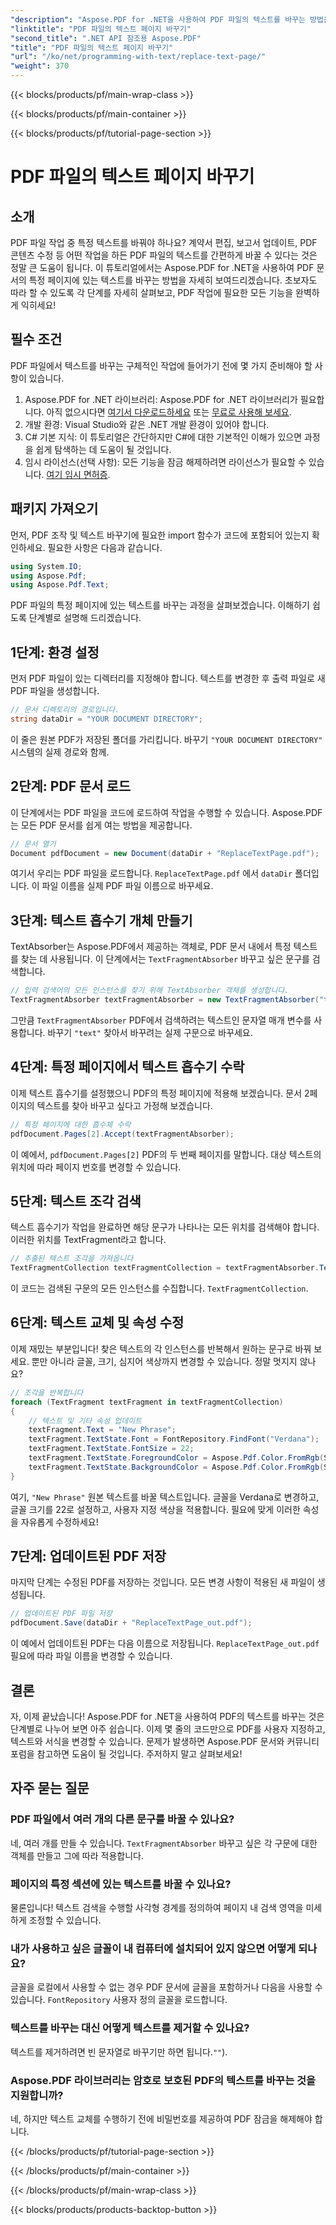 ```yaml
---
"description": "Aspose.PDF for .NET을 사용하여 PDF 파일의 텍스트를 바꾸는 방법을 단계별 가이드를 통해 알아보세요. 글꼴, 색상 및 텍스트 속성을 손쉽게 사용자 지정할 수 있습니다."
"linktitle": "PDF 파일의 텍스트 페이지 바꾸기"
"second_title": ".NET API 참조용 Aspose.PDF"
"title": "PDF 파일의 텍스트 페이지 바꾸기"
"url": "/ko/net/programming-with-text/replace-text-page/"
"weight": 370
---
```


{{< blocks/products/pf/main-wrap-class >}}

{{< blocks/products/pf/main-container >}}

{{< blocks/products/pf/tutorial-page-section >}}

# PDF 파일의 텍스트 페이지 바꾸기

## 소개

PDF 파일 작업 중 특정 텍스트를 바꿔야 하나요? 계약서 편집, 보고서 업데이트, PDF 콘텐츠 수정 등 어떤 작업을 하든 PDF 파일의 텍스트를 간편하게 바꿀 수 있다는 것은 정말 큰 도움이 됩니다. 이 튜토리얼에서는 Aspose.PDF for .NET을 사용하여 PDF 문서의 특정 페이지에 있는 텍스트를 바꾸는 방법을 자세히 보여드리겠습니다. 초보자도 따라 할 수 있도록 각 단계를 자세히 살펴보고, PDF 작업에 필요한 모든 기능을 완벽하게 익히세요!

## 필수 조건

PDF 파일에서 텍스트를 바꾸는 구체적인 작업에 들어가기 전에 몇 가지 준비해야 할 사항이 있습니다.

1. Aspose.PDF for .NET 라이브러리: Aspose.PDF for .NET 라이브러리가 필요합니다. 아직 없으시다면 [여기서 다운로드하세요](https://releases.aspose.com/pdf/net/) 또는 [무료로 사용해 보세요](https://releases.aspose.com/).
2. 개발 환경: Visual Studio와 같은 .NET 개발 환경이 있어야 합니다.
3. C# 기본 지식: 이 튜토리얼은 간단하지만 C#에 대한 기본적인 이해가 있으면 과정을 쉽게 탐색하는 데 도움이 될 것입니다.
4. 임시 라이선스(선택 사항): 모든 기능을 잠금 해제하려면 라이선스가 필요할 수 있습니다. [여기 임시 면허증](https://purchase.aspose.com/temporary-license/).

## 패키지 가져오기

먼저, PDF 조작 및 텍스트 바꾸기에 필요한 import 함수가 코드에 포함되어 있는지 확인하세요. 필요한 사항은 다음과 같습니다.

```csharp
using System.IO;
using Aspose.Pdf;
using Aspose.Pdf.Text;
```

PDF 파일의 특정 페이지에 있는 텍스트를 바꾸는 과정을 살펴보겠습니다. 이해하기 쉽도록 단계별로 설명해 드리겠습니다.

## 1단계: 환경 설정

먼저 PDF 파일이 있는 디렉터리를 지정해야 합니다. 텍스트를 변경한 후 출력 파일로 새 PDF 파일을 생성합니다.

```csharp
// 문서 디렉토리의 경로입니다.
string dataDir = "YOUR DOCUMENT DIRECTORY";
```

이 줄은 원본 PDF가 저장된 폴더를 가리킵니다. 바꾸기 `"YOUR DOCUMENT DIRECTORY"` 시스템의 실제 경로와 함께.

## 2단계: PDF 문서 로드

이 단계에서는 PDF 파일을 코드에 로드하여 작업을 수행할 수 있습니다. Aspose.PDF는 모든 PDF 문서를 쉽게 여는 방법을 제공합니다.

```csharp
// 문서 열기
Document pdfDocument = new Document(dataDir + "ReplaceTextPage.pdf");
```

여기서 우리는 PDF 파일을 로드합니다. `ReplaceTextPage.pdf` 에서 `dataDir` 폴더입니다. 이 파일 이름을 실제 PDF 파일 이름으로 바꾸세요.

## 3단계: 텍스트 흡수기 개체 만들기

TextAbsorber는 Aspose.PDF에서 제공하는 객체로, PDF 문서 내에서 특정 텍스트를 찾는 데 사용됩니다. 이 단계에서는 `TextFragmentAbsorber` 바꾸고 싶은 문구를 검색합니다.

```csharp
// 입력 검색어의 모든 인스턴스를 찾기 위해 TextAbsorber 객체를 생성합니다.
TextFragmentAbsorber textFragmentAbsorber = new TextFragmentAbsorber("text");
```

그만큼 `TextFragmentAbsorber` PDF에서 검색하려는 텍스트인 문자열 매개 변수를 사용합니다. 바꾸기 `"text"` 찾아서 바꾸려는 실제 구문으로 바꾸세요.

## 4단계: 특정 페이지에서 텍스트 흡수기 수락

이제 텍스트 흡수기를 설정했으니 PDF의 특정 페이지에 적용해 보겠습니다. 문서 2페이지의 텍스트를 찾아 바꾸고 싶다고 가정해 보겠습니다.

```csharp
// 특정 페이지에 대한 흡수체 수락
pdfDocument.Pages[2].Accept(textFragmentAbsorber);
```

이 예에서, `pdfDocument.Pages[2]` PDF의 두 번째 페이지를 말합니다. 대상 텍스트의 위치에 따라 페이지 번호를 변경할 수 있습니다.

## 5단계: 텍스트 조각 검색

텍스트 흡수기가 작업을 완료하면 해당 문구가 나타나는 모든 위치를 검색해야 합니다. 이러한 위치를 TextFragment라고 합니다.

```csharp
// 추출된 텍스트 조각을 가져옵니다
TextFragmentCollection textFragmentCollection = textFragmentAbsorber.TextFragments;
```

이 코드는 검색된 구문의 모든 인스턴스를 수집합니다. `TextFragmentCollection`.

## 6단계: 텍스트 교체 및 속성 수정

이제 재밌는 부분입니다! 찾은 텍스트의 각 인스턴스를 반복해서 원하는 문구로 바꿔 보세요. 뿐만 아니라 글꼴, 크기, 심지어 색상까지 변경할 수 있습니다. 정말 멋지지 않나요?

```csharp
// 조각을 반복합니다
foreach (TextFragment textFragment in textFragmentCollection)
{
    // 텍스트 및 기타 속성 업데이트
    textFragment.Text = "New Phrase";
    textFragment.TextState.Font = FontRepository.FindFont("Verdana");
    textFragment.TextState.FontSize = 22;
    textFragment.TextState.ForegroundColor = Aspose.Pdf.Color.FromRgb(System.Drawing.Color.Blue);
    textFragment.TextState.BackgroundColor = Aspose.Pdf.Color.FromRgb(System.Drawing.Color.Green);
}
```

여기, `"New Phrase"` 원본 텍스트를 바꿀 텍스트입니다. 글꼴을 Verdana로 변경하고, 글꼴 크기를 22로 설정하고, 사용자 지정 색상을 적용합니다. 필요에 맞게 이러한 속성을 자유롭게 수정하세요!

## 7단계: 업데이트된 PDF 저장

마지막 단계는 수정된 PDF를 저장하는 것입니다. 모든 변경 사항이 적용된 새 파일이 생성됩니다.

```csharp
// 업데이트된 PDF 파일 저장
pdfDocument.Save(dataDir + "ReplaceTextPage_out.pdf");
```

이 예에서 업데이트된 PDF는 다음 이름으로 저장됩니다. `ReplaceTextPage_out.pdf`필요에 따라 파일 이름을 변경할 수 있습니다.

## 결론

자, 이제 끝났습니다! Aspose.PDF for .NET을 사용하여 PDF의 텍스트를 바꾸는 것은 단계별로 나누어 보면 아주 쉽습니다. 이제 몇 줄의 코드만으로 PDF를 사용자 지정하고, 텍스트와 서식을 변경할 수 있습니다. 문제가 발생하면 Aspose.PDF 문서와 커뮤니티 포럼을 참고하면 도움이 될 것입니다. 주저하지 말고 살펴보세요!

## 자주 묻는 질문

### PDF 파일에서 여러 개의 다른 문구를 바꿀 수 있나요?
네, 여러 개를 만들 수 있습니다. `TextFragmentAbsorber` 바꾸고 싶은 각 구문에 대한 객체를 만들고 그에 따라 적용합니다.

### 페이지의 특정 섹션에 있는 텍스트를 바꿀 수 있나요?
물론입니다! 텍스트 검색을 수행할 사각형 경계를 정의하여 페이지 내 검색 영역을 미세하게 조정할 수 있습니다.

### 내가 사용하고 싶은 글꼴이 내 컴퓨터에 설치되어 있지 않으면 어떻게 되나요?
글꼴을 로컬에서 사용할 수 없는 경우 PDF 문서에 글꼴을 포함하거나 다음을 사용할 수 있습니다. `FontRepository` 사용자 정의 글꼴을 로드합니다.

### 텍스트를 바꾸는 대신 어떻게 텍스트를 제거할 수 있나요?
텍스트를 제거하려면 빈 문자열로 바꾸기만 하면 됩니다.`""`).

### Aspose.PDF 라이브러리는 암호로 보호된 PDF의 텍스트를 바꾸는 것을 지원합니까?
네, 하지만 텍스트 교체를 수행하기 전에 비밀번호를 제공하여 PDF 잠금을 해제해야 합니다.

{{< /blocks/products/pf/tutorial-page-section >}}

{{< /blocks/products/pf/main-container >}}

{{< /blocks/products/pf/main-wrap-class >}}

{{< blocks/products/products-backtop-button >}}